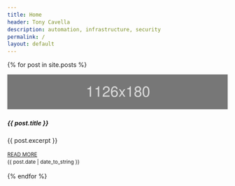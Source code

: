 ```yaml
---
title: Home
header: Tony Cavella
description: automation, infrastructure, security
permalink: /
layout: default
---
```

{% for post in site.posts %}
<div class="card w-100 shadow">
  <img class="card-img-top" src="/assets/images/placeholder.svg" alt="Card image cap">
  <div class="card-body">
    <h5 class="card-title">{{ post.title }}</h5>
    <p class="card-text">{{ post.excerpt }}</p>
    <small><a href="{{ post.url }}" class="card-link text-dark">READ MORE</a></small>
  </div>
  <div class="card-footer bg-light">
    <small class="text-muted">{{ post.date | date_to_string }}</small>
  </div>
</div>
<br>
{% endfor %}